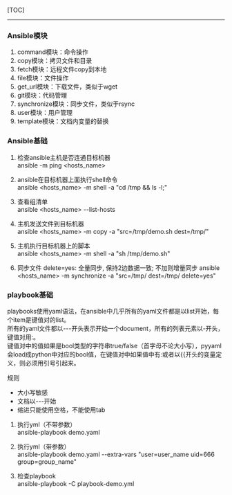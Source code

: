 [TOC]

---

### Ansible模块
1. command模块：命令操作
2. copy模块：拷贝文件和目录
3. fetch模块：远程文件copy到本地
4. file模块：文件操作
5. get_url模块：下载文件，类似于wget
6. git模块：代码管理
7. synchronize模块：同步文件，类似于rsync
8. user模块：用户管理
9. template模块：文档内变量的替换


### Ansible基础
1. 检查ansible主机是否连通目标机器  
ansible -m ping <hosts_name>

2. ansible在目标机器上面执行shell命令  
ansible <hosts_name> -m shell -a "cd /tmp && ls -l;"

3. 查看组清单  
ansible <hosts_name> --list-hosts  

4. 主机发送文件到目标机器    
ansible <hosts_name> -m copy -a "src=/tmp/demo.sh dest=/tmp/"

5. 主机执行目标机器上的脚本  
ansible <hosts_name> -m shell -a "sh /tmp/demo.sh"

6. 同步文件 delete=yes: 全量同步, 保持2边数据一致; 不加则增量同步
ansible <hosts_name> -m synchronize -a "src=/tmp/ dest=/tmp/ delete=yes"


### playbook基础
playbooks使用yaml语法，在ansible中几乎所有的yaml文件都是以list开始，每个item是键值对的list。  
所有的yaml文件都以---开头表示开始一个document，所有的列表元素以-开头，键值对用:。  
键值对中的值如果是bool类型的字符串true/false（首字母不论大小写），pyyaml会load成python中对应的bool值，在键值对中如果值中有:或者以{{开头的变量定义，则必须用引号引起来。

规则
- 大小写敏感
- 文档以---开始
- 缩进只能使用空格，不能使用tab

1. 执行yml（不带参数）  
ansible-playbook demo.yaml

2. 执行yml（带参数）  
ansible-playbook demo.yaml --extra-vars "user=user_name uid=666 group=group_name"

3. 检查playbook  
ansible-playbook -C playbook-demo.yml
